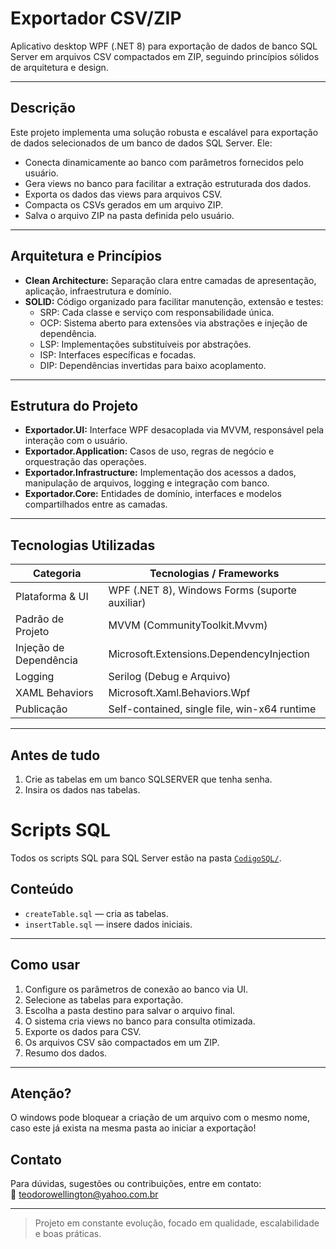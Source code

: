 # Exportador CSV/ZIP

Aplicativo desktop WPF (.NET 8) para exportação de dados de banco SQL Server em arquivos CSV compactados em ZIP, seguindo princípios sólidos de arquitetura e design.

---

## Descrição

Este projeto implementa uma solução robusta e escalável para exportação de dados selecionados de um banco de dados SQL Server. Ele:

- Conecta dinamicamente ao banco com parâmetros fornecidos pelo usuário.
- Gera views no banco para facilitar a extração estruturada dos dados.
- Exporta os dados das views para arquivos CSV.
- Compacta os CSVs gerados em um arquivo ZIP.
- Salva o arquivo ZIP na pasta definida pelo usuário.

---

## Arquitetura e Princípios

- **Clean Architecture:** Separação clara entre camadas de apresentação, aplicação, infraestrutura e domínio.
- **SOLID:** Código organizado para facilitar manutenção, extensão e testes:
  - SRP: Cada classe e serviço com responsabilidade única.
  - OCP: Sistema aberto para extensões via abstrações e injeção de dependência.
  - LSP: Implementações substituíveis por abstrações.
  - ISP: Interfaces específicas e focadas.
  - DIP: Dependências invertidas para baixo acoplamento.

---

## Estrutura do Projeto

- **Exportador.UI:** Interface WPF desacoplada via MVVM, responsável pela interação com o usuário.
- **Exportador.Application:** Casos de uso, regras de negócio e orquestração das operações.
- **Exportador.Infrastructure:** Implementação dos acessos a dados, manipulação de arquivos, logging e integração com banco.
- **Exportador.Core:** Entidades de domínio, interfaces e modelos compartilhados entre as camadas.

---

## Tecnologias Utilizadas

| Categoria               | Tecnologias / Frameworks                         |
|------------------------|------------------------------------------------|
| Plataforma & UI        | WPF (.NET 8), Windows Forms (suporte auxiliar) |
| Padrão de Projeto      | MVVM (CommunityToolkit.Mvvm)                     |
| Injeção de Dependência | Microsoft.Extensions.DependencyInjection        |
| Logging                | Serilog (Debug e Arquivo)                        |
| XAML Behaviors         | Microsoft.Xaml.Behaviors.Wpf                     |
| Publicação             | Self-contained, single file, win-x64 runtime    |

---

## Antes de tudo
1. Crie as tabelas em um banco SQLSERVER que tenha senha.
2. Insira os dados nas tabelas.

# Scripts SQL

Todos os scripts SQL para SQL Server estão na pasta [`CodigoSQL/`](./Exportador.Infrastructure/CodigoSQL/).

## Conteúdo

- `createTable.sql` — cria as tabelas.
- `insertTable.sql` — insere dados iniciais.
  
---

## Como usar

1. Configure os parâmetros de conexão ao banco via UI.
2. Selecione as tabelas para exportação.
3. Escolha a pasta destino para salvar o arquivo final.
4. O sistema cria views no banco para consulta otimizada.
5. Exporte os dados para CSV.
6. Os arquivos CSV são compactados em um ZIP.
7. Resumo dos dados.

---

## Atenção?

O windows pode bloquear a criação de um arquivo com o mesmo nome, caso este já exista na mesma pasta ao iniciar a exportação!

## Contato

Para dúvidas, sugestões ou contribuições, entre em contato:  
📧 teodorowellington@yahoo.com.br

---

> Projeto em constante evolução, focado em qualidade, escalabilidade e boas práticas.
